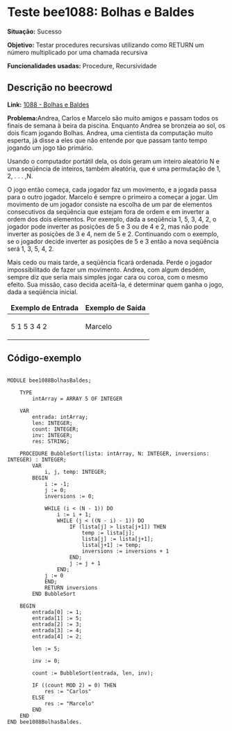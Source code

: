 # Teste bee1088: Bolhas e Baldes

<b>Situação:</b> Sucesso

<b>Objetivo:</b> Testar procedures recursivas utilizando como RETURN um número multiplicado por uma chamada recursiva

<b>Funcionalidades usadas:</b> Procedure, Recursividade

## Descrição no beecrowd

<b>Link:</b> [1088 - Bolhas e Baldes](https://judge.beecrowd.com/pt/problems/view/1088)

<b>Problema:</b>Andrea, Carlos e Marcelo são muito amigos e passam todos os finais de semana à beira da piscina. Enquanto Andrea se bronzeia ao sol, os dois ficam jogando Bolhas. Andrea, uma cientista da computação muito esperta, já disse a eles que não entende por que passam tanto tempo jogando um jogo tão primário.

Usando o computador portátil dela, os dois geram um inteiro aleatório N e uma seqüência de inteiros, também aleatória, que é uma permutação de 1, 2, . . . ,N.

O jogo então começa, cada jogador faz um movimento, e a jogada passa para o outro jogador. Marcelo é sempre o primeiro a começar a jogar. Um movimento de um jogador consiste na escolha de um par de elementos consecutivos da seqüência que estejam fora de ordem e em inverter a ordem dos dois elementos. Por exemplo, dada a seqüência 1, 5, 3, 4, 2, o jogador pode inverter as posições de 5 e 3 ou de 4 e 2, mas não pode inverter as posições de 3 e 4, nem de 5 e 2. Continuando com o exemplo, se o jogador decide inverter as posições de 5 e 3 então a nova seqüência será 1, 3, 5, 4, 2.

Mais cedo ou mais tarde, a seqüência ficará ordenada. Perde o jogador impossibilitado de fazer um movimento. Andrea, com algum desdém, sempre diz que seria mais simples jogar cara ou coroa, com o mesmo efeito. Sua missão, caso decida aceitá-la, é determinar quem ganha o jogo, dada a seqüência inicial.

<table>
<thead>
<tr>
  <td><b>Exemplo de Entrada</b></td>
  <td><b>Exemplo de Saída</b></td>
</tr>
</thead>
<tbody>
<tr>
<td class="division">
<p>
5 1 5 3 4 2</p>
</td>
<td>
<p>
Marcelo</p>
</td>
</tr>
</tbody>
</table>

## Código-exemplo

```

MODULE bee1088BolhasBaldes;

    TYPE
        intArray = ARRAY 5 OF INTEGER

    VAR
        entrada: intArray;
        len: INTEGER;
        count: INTEGER;
        inv: INTEGER;
        res: STRING;

    PROCEDURE BubbleSort(lista: intArray, N: INTEGER, inversions: INTEGER) : INTEGER;
        VAR
            i, j, temp: INTEGER;
        BEGIN
            i := -1;
            j := 0;
            inversions := 0;
            
            WHILE (i < (N - 1)) DO
                i := i + 1;
                WHILE (j < ((N - i) - 1)) DO
                    IF (lista[j] > lista[j+1]) THEN
                        temp := lista[j];
                        lista[j] := lista[j+1];
                        lista[j+1] := temp;
                        inversions := inversions + 1
                    END;
                    j := j + 1
                END;
            j := 0
            END;
            RETURN inversions
        END BubbleSort   

    BEGIN
        entrada[0] := 1;
        entrada[1] := 5;
        entrada[2] := 3;
        entrada[3] := 4;
        entrada[4] := 2;

        len := 5;

        inv := 0;

        count := BubbleSort(entrada, len, inv);

        IF ((count MOD 2) = 0) THEN
            res := "Carlos"
        ELSE
            res := "Marcelo"
        END
    END
END bee1088BolhasBaldes.
